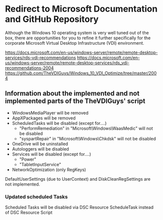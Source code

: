 # Redirect to Microsoft Documentation and GitHub Repository

Although the Windows 10 operating system is very well tuned out of the box, there are opportunities for you to refine it further specifically
for the corporate Microsoft Virtual Desktop Infrastructure (VDI) environment.

<https://docs.microsoft.com/en-us/windows-server/remote/remote-desktop-services/rds-vdi-recommendations>
<https://docs.microsoft.com/en-us/windows-server/remote/remote-desktop-services/rds_vdi-recommendations-2004>
<https://github.com/TheVDIGuys/Windows_10_VDI_Optimize/tree/master/2004>

## Information about the implemented and not implemented parts of the TheVDIGuys' script

- WindowsMediaPlayer will be removed
- AppXPackages will be removed
- ScheduledTasks will be disabled (except for....)
  - "PerformRemediation" in "Microsoft\Windows\WaasMedic" will not be disabled
  - "syspartRepair" in "Microsoft\Windows\Chkdsk" will not be disabled
- OneDrive will be uninstalled
- Autologgers will be disabled
- Services will be disabled (except for....)
  - "Power"
  - "TabletInputService"
- NetworkOptimization (only RegKeys)

DefaultUserSettings (due to UserContext) and DiskCleanRegSettings are not implemented.

### Updated scheduled Tasks

Scheduled Tasks will be disabled via DSC Resource ScheduleTask instead of DSC Resource Script
